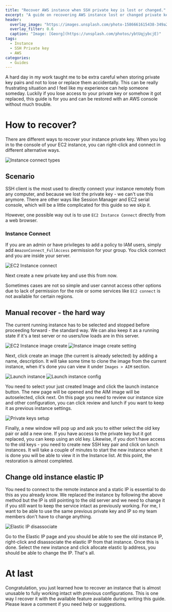 ```yaml
---
title: "Recover AWS instance when SSH private key is lost or changed."
excerpt: "A guide on recovering AWS instance lost or changed private key using AWS console."
header:
  overlay_image: "https://images.unsplash.com/photo-1586661615438-349a276d098b?ixid=MnwxMjA3fDB8MHxwaG90by1wYWdlfHx8fGVufDB8fHx8&ixlib=rb-1.2.1&auto=format&fit=crop&w=750&q=50"
  overlay_filter: 0.6
  caption: "Image: [Georg](https://unsplash.com/photos/ybtUqjybcjE)"
tags:
  - Instance
  - SSH Private key
  - AWS
categories:
  - Guides
---
```


A hard day in my work taught me to be extra careful when storing private key pairs and not to lose or replace them accidentally. This can be really frustrating situation and I feel like my experience can help someone someday. Luckily if you lose access to your private key or somehow it got replaced, this guide is for you and can be restored with an AWS console without much trouble.

# How to recover?

There are different ways to recover your instance private key. When you log in to the console of your EC2 instance, you can right-click and connect in different alternative ways.

<img src="{{ site.url }}{{ site.baseurl }}/assets/image/2021/Instance-connect-type.png" alt=" Instance connect types" class="full">


## Scenario

SSH client is the most used to directly connect your instance remotely from any computer, and because we lost the private key - we can't use this anymore. There are other ways like Session Manager and EC2 serial console, which will be a little complicated for this guide so we skip it.

However, one possible way out is to use `EC2 Instance Connect` directly from a web browser.

### Instance Connect

If you are an admin or have privileges to add a policy to IAM users, simply add `AmazonConnect_FullAccess` permission for your group. You click connect and you are inside your server. 

<img src="{{ site.url }}{{ site.baseurl }}/assets/image/2021/ec2-instance-connect.jpg" alt=" EC2 Instance connect" class="full">

Next create a new private key and use this from now.

Sometimes cases are not so simple and user cannot access other options due to lack of permission for the role or some services like `EC2 connect` is not available for certain regions.

## Manual recover - the hard way 

The current running instance has to be selected and stopped before proceeding forward - the standard way. We can also keep it as a running state if it's a test server or no users/low loads are in this server.

<img src="{{ site.url }}{{ site.baseurl }}/assets/image/2021/instance-image-create.jpg" alt=" EC2 Instance image create" class="full">

<img src="{{ site.url }}{{ site.baseurl }}/assets/image/2021/create-instance-image.png" alt=" Instance image create setting" class="full">

Next, click create an image (the current is already selected) by adding a name, description. It will take some time to clone the image from the current instance, when it's done you can view it under `Images > AIM` section. 

<img src="{{ site.url }}{{ site.baseurl }}/assets/image/2021/launch-instance.png" alt="Launch instance" class="full">

<img src="{{ site.url }}{{ site.baseurl }}/assets/image/2021/instance-launch-config.png" alt="Launch instance config" class="full">

You need to select your just created Image and click the launch instance button. The new page will be opened and the AIM image will be autoselected, click next. On this page you need to review our instance size and other configuration, you can click review and lunch if you want to keep it as previous instance settings.

<img src="{{ site.url }}{{ site.baseurl }}/assets/image/2021/private-keys.jpg" alt="Private keys setup" class="full">

Finally, a new window will pop up and ask you to either select the old key pair or add a new one. If you have access to the private key but it got replaced, you can keep using an old key. Likewise, if you don't have access to the old keys - you need to create new SSH key pair and click on lunch instances. It will take a couple of minutes to start the new instance when it is done you will be able to view it in the Instance list. At this point, the restoration is almost completed.


## Change old instance elastic IP

You need to connect to the remote instance and a static IP is essential to do this as you already know. We replaced the instance by following the above method but the IP is still pointing to the old server and we need to change it if you still want to keep the service intact as previously working. For me, I want to be able to use the same previous private key and IP so my team members don't have to change anything.

<img src="{{ site.url }}{{ site.baseurl }}/assets/image/2021/elastic-ip-disassociate.png" alt="Elastic IP disassociate" class="full">

Go to the Elastic IP page and you should be able to see the old instance IP, right-click and disassociate the elastic IP from that instance. Once this is done. Select the new instance and click allocate elastic Ip address, you should be able to change the IP. That's all.


# At last

Congratulation, you just learned how to recover an instance that is almost unusable to fully working intact with previous configurations. This is one way I recover it with the available feature available during writing this guide. Please leave a comment if you need help or suggestions.
